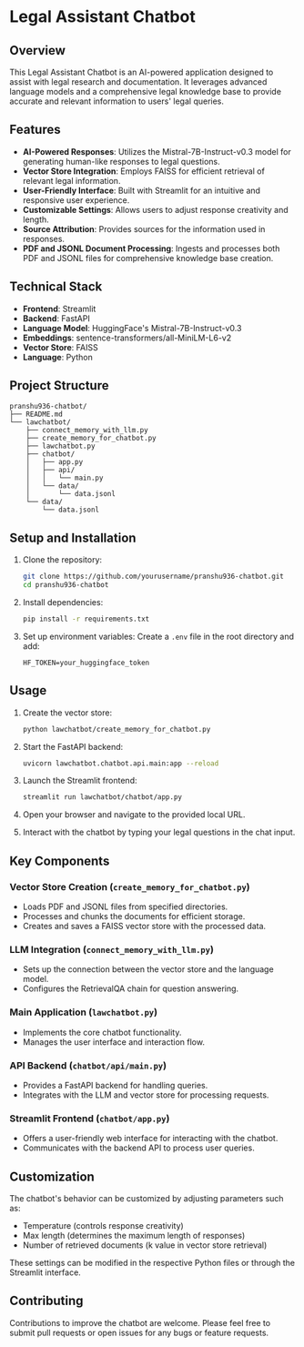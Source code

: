 # Legal Assistant Chatbot

## Overview

This Legal Assistant Chatbot is an AI-powered application designed to assist with legal research and documentation. It leverages advanced language models and a comprehensive legal knowledge base to provide accurate and relevant information to users' legal queries.

## Features

- **AI-Powered Responses**: Utilizes the Mistral-7B-Instruct-v0.3 model for generating human-like responses to legal questions.
- **Vector Store Integration**: Employs FAISS for efficient retrieval of relevant legal information.
- **User-Friendly Interface**: Built with Streamlit for an intuitive and responsive user experience.
- **Customizable Settings**: Allows users to adjust response creativity and length.
- **Source Attribution**: Provides sources for the information used in responses.
- **PDF and JSONL Document Processing**: Ingests and processes both PDF and JSONL files for comprehensive knowledge base creation.

## Technical Stack

- **Frontend**: Streamlit
- **Backend**: FastAPI
- **Language Model**: HuggingFace's Mistral-7B-Instruct-v0.3
- **Embeddings**: sentence-transformers/all-MiniLM-L6-v2
- **Vector Store**: FAISS
- **Language**: Python

## Project Structure

```
pranshu936-chatbot/
├── README.md
└── lawchatbot/
    ├── connect_memory_with_llm.py
    ├── create_memory_for_chatbot.py
    ├── lawchatbot.py
    ├── chatbot/
    │   ├── app.py
    │   ├── api/
    │   │   └── main.py
    │   └── data/
    │       └── data.jsonl
    └── data/
        └── data.jsonl
```

## Setup and Installation

1. Clone the repository:
   ```bash
   git clone https://github.com/yourusername/pranshu936-chatbot.git
   cd pranshu936-chatbot
   ```

2. Install dependencies:
   ```bash
   pip install -r requirements.txt
   ```

3. Set up environment variables:
   Create a `.env` file in the root directory and add:
   ```
   HF_TOKEN=your_huggingface_token
   ```

## Usage

1. Create the vector store:
   ```bash
   python lawchatbot/create_memory_for_chatbot.py
   ```

2. Start the FastAPI backend:
   ```bash
   uvicorn lawchatbot.chatbot.api.main:app --reload
   ```

3. Launch the Streamlit frontend:
   ```bash
   streamlit run lawchatbot/chatbot/app.py
   ```

4. Open your browser and navigate to the provided local URL.

5. Interact with the chatbot by typing your legal questions in the chat input.

## Key Components

### Vector Store Creation (`create_memory_for_chatbot.py`)

- Loads PDF and JSONL files from specified directories.
- Processes and chunks the documents for efficient storage.
- Creates and saves a FAISS vector store with the processed data.

### LLM Integration (`connect_memory_with_llm.py`)

- Sets up the connection between the vector store and the language model.
- Configures the RetrievalQA chain for question answering.

### Main Application (`lawchatbot.py`)

- Implements the core chatbot functionality.
- Manages the user interface and interaction flow.

### API Backend (`chatbot/api/main.py`)

- Provides a FastAPI backend for handling queries.
- Integrates with the LLM and vector store for processing requests.

### Streamlit Frontend (`chatbot/app.py`)

- Offers a user-friendly web interface for interacting with the chatbot.
- Communicates with the backend API to process user queries.

## Customization

The chatbot's behavior can be customized by adjusting parameters such as:

- Temperature (controls response creativity)
- Max length (determines the maximum length of responses)
- Number of retrieved documents (k value in vector store retrieval)

These settings can be modified in the respective Python files or through the Streamlit interface.

## Contributing

Contributions to improve the chatbot are welcome. Please feel free to submit pull requests or open issues for any bugs or feature requests.

